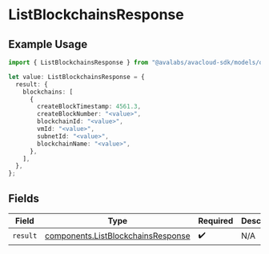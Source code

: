 # ListBlockchainsResponse

## Example Usage

```typescript
import { ListBlockchainsResponse } from "@avalabs/avacloud-sdk/models/operations";

let value: ListBlockchainsResponse = {
  result: {
    blockchains: [
      {
        createBlockTimestamp: 4561.3,
        createBlockNumber: "<value>",
        blockchainId: "<value>",
        vmId: "<value>",
        subnetId: "<value>",
        blockchainName: "<value>",
      },
    ],
  },
};
```

## Fields

| Field                                                                                    | Type                                                                                     | Required                                                                                 | Description                                                                              |
| ---------------------------------------------------------------------------------------- | ---------------------------------------------------------------------------------------- | ---------------------------------------------------------------------------------------- | ---------------------------------------------------------------------------------------- |
| `result`                                                                                 | [components.ListBlockchainsResponse](../../models/components/listblockchainsresponse.md) | :heavy_check_mark:                                                                       | N/A                                                                                      |